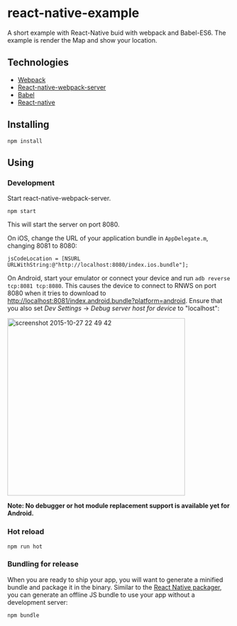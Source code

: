 # react-native-example
A short example with React-Native buid with webpack and Babel-ES6.
The example is render the Map and show your location.

## Technologies

* [Webpack](https://github.com/webpack/webpack)
* [React-native-webpack-server](https://github.com/mjohnston/react-native-webpack-server/)
* [Babel](https://babeljs.io/)
* [React-native](http://facebook.github.io/react-native)

## Installing

```shell
npm install
```

## Using

### Development

Start react-native-webpack-server.

```shell
npm start
```

This will start the server on port 8080.

On iOS, change the URL of your application bundle in `AppDelegate.m`, changing 8081 to 8080:

```objc
jsCodeLocation = [NSURL URLWithString:@"http://localhost:8080/index.ios.bundle"];
```

On Android, start your emulator or connect your device and run `adb reverse tcp:8081 tcp:8080`. This causes the device to connect to RNWS on port 8080 when it tries to download to <http://localhost:8081/index.android.bundle?platform=android>. Ensure that you also set _Dev Settings_ -> _Debug server host for device_ to "localhost":

<img width="400" alt="screenshot 2015-10-27 22 49 42" src="https://cloud.githubusercontent.com/assets/2177366/10778764/62bf9f80-7cff-11e5-8710-c2e9039f0350.png">

**Note: No debugger or hot module replacement support is available yet for Android.**

### Hot reload
```shell
npm run hot
```

### Bundling for release

When you are ready to ship your app, you will want to generate a minified bundle and package it in the binary. Similar to the [React Native packager](https://facebook.github.io/react-native/docs/running-on-device-ios.html#using-offline-bundle), you can generate an offline JS bundle to use your app without a development server:

```shell
npm bundle
```

